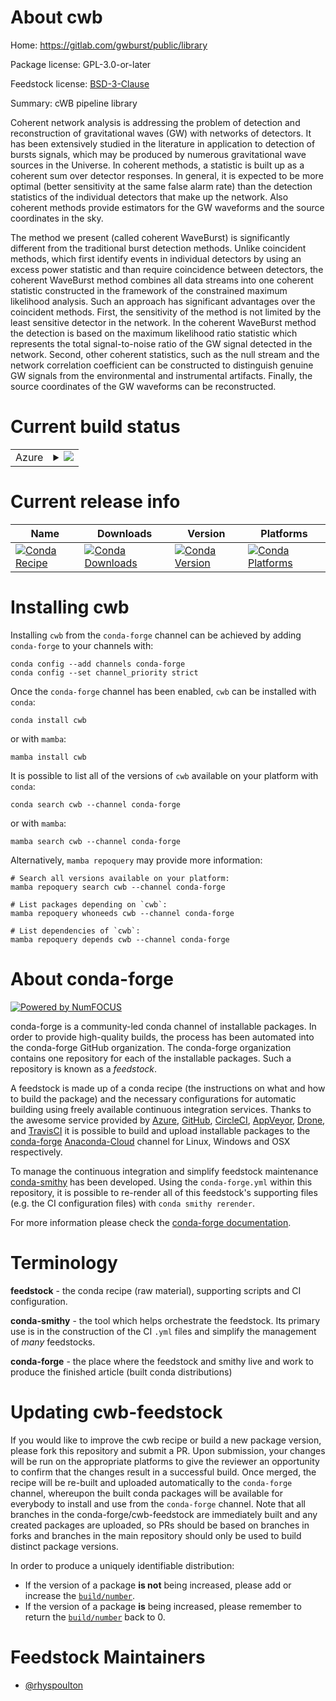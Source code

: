 About cwb
=========

Home: https://gitlab.com/gwburst/public/library

Package license: GPL-3.0-or-later

Feedstock license: [BSD-3-Clause](https://github.com/conda-forge/cwb-feedstock/blob/main/LICENSE.txt)

Summary: cWB pipeline library

Coherent network analysis is addressing the problem of detection and
reconstruction of gravitational waves (GW) with networks of detectors.
It has been extensively studied in the literature in application to
detection of bursts signals, which may be produced by numerous
gravitational wave sources in the Universe.
In coherent methods, a statistic is built up as a coherent sum over
detector responses.
In general, it is expected to be more optimal (better sensitivity
at the same false alarm rate) than the detection statistics of the
individual detectors that make up the network.
Also coherent methods provide estimators for the GW waveforms and
the source coordinates in the sky.

The method we present (called coherent WaveBurst) is significantly
different from the traditional burst detection methods.
Unlike coincident methods, which first identify events in individual
detectors by using an excess power statistic and than require
coincidence between detectors, the coherent WaveBurst method combines
all data streams into one coherent statistic constructed in the
framework of the constrained maximum likelihood analysis.
Such an approach has significant advantages over the coincident methods.
First, the sensitivity of the method is not limited by the least
sensitive detector in the network.
In the coherent WaveBurst method the detection is based on the maximum
likelihood ratio statistic which represents the total signal-to-noise
ratio of the GW signal detected in the network.
Second, other coherent statistics, such as the null stream and the
network correlation coefficient can be constructed to distinguish
genuine GW signals from the environmental and instrumental artifacts.
Finally, the source coordinates of the GW waveforms can be reconstructed.


Current build status
====================


<table>
    
  <tr>
    <td>Azure</td>
    <td>
      <details>
        <summary>
          <a href="https://dev.azure.com/conda-forge/feedstock-builds/_build/latest?definitionId=16827&branchName=main">
            <img src="https://dev.azure.com/conda-forge/feedstock-builds/_apis/build/status/cwb-feedstock?branchName=main">
          </a>
        </summary>
        <table>
          <thead><tr><th>Variant</th><th>Status</th></tr></thead>
          <tbody><tr>
              <td>linux_64</td>
              <td>
                <a href="https://dev.azure.com/conda-forge/feedstock-builds/_build/latest?definitionId=16827&branchName=main">
                  <img src="https://dev.azure.com/conda-forge/feedstock-builds/_apis/build/status/cwb-feedstock?branchName=main&jobName=linux&configuration=linux_64_" alt="variant">
                </a>
              </td>
            </tr>
          </tbody>
        </table>
      </details>
    </td>
  </tr>
</table>

Current release info
====================

| Name | Downloads | Version | Platforms |
| --- | --- | --- | --- |
| [![Conda Recipe](https://img.shields.io/badge/recipe-cwb-green.svg)](https://anaconda.org/conda-forge/cwb) | [![Conda Downloads](https://img.shields.io/conda/dn/conda-forge/cwb.svg)](https://anaconda.org/conda-forge/cwb) | [![Conda Version](https://img.shields.io/conda/vn/conda-forge/cwb.svg)](https://anaconda.org/conda-forge/cwb) | [![Conda Platforms](https://img.shields.io/conda/pn/conda-forge/cwb.svg)](https://anaconda.org/conda-forge/cwb) |

Installing cwb
==============

Installing `cwb` from the `conda-forge` channel can be achieved by adding `conda-forge` to your channels with:

```
conda config --add channels conda-forge
conda config --set channel_priority strict
```

Once the `conda-forge` channel has been enabled, `cwb` can be installed with `conda`:

```
conda install cwb
```

or with `mamba`:

```
mamba install cwb
```

It is possible to list all of the versions of `cwb` available on your platform with `conda`:

```
conda search cwb --channel conda-forge
```

or with `mamba`:

```
mamba search cwb --channel conda-forge
```

Alternatively, `mamba repoquery` may provide more information:

```
# Search all versions available on your platform:
mamba repoquery search cwb --channel conda-forge

# List packages depending on `cwb`:
mamba repoquery whoneeds cwb --channel conda-forge

# List dependencies of `cwb`:
mamba repoquery depends cwb --channel conda-forge
```


About conda-forge
=================

[![Powered by
NumFOCUS](https://img.shields.io/badge/powered%20by-NumFOCUS-orange.svg?style=flat&colorA=E1523D&colorB=007D8A)](https://numfocus.org)

conda-forge is a community-led conda channel of installable packages.
In order to provide high-quality builds, the process has been automated into the
conda-forge GitHub organization. The conda-forge organization contains one repository
for each of the installable packages. Such a repository is known as a *feedstock*.

A feedstock is made up of a conda recipe (the instructions on what and how to build
the package) and the necessary configurations for automatic building using freely
available continuous integration services. Thanks to the awesome service provided by
[Azure](https://azure.microsoft.com/en-us/services/devops/), [GitHub](https://github.com/),
[CircleCI](https://circleci.com/), [AppVeyor](https://www.appveyor.com/),
[Drone](https://cloud.drone.io/welcome), and [TravisCI](https://travis-ci.com/)
it is possible to build and upload installable packages to the
[conda-forge](https://anaconda.org/conda-forge) [Anaconda-Cloud](https://anaconda.org/)
channel for Linux, Windows and OSX respectively.

To manage the continuous integration and simplify feedstock maintenance
[conda-smithy](https://github.com/conda-forge/conda-smithy) has been developed.
Using the ``conda-forge.yml`` within this repository, it is possible to re-render all of
this feedstock's supporting files (e.g. the CI configuration files) with ``conda smithy rerender``.

For more information please check the [conda-forge documentation](https://conda-forge.org/docs/).

Terminology
===========

**feedstock** - the conda recipe (raw material), supporting scripts and CI configuration.

**conda-smithy** - the tool which helps orchestrate the feedstock.
                   Its primary use is in the construction of the CI ``.yml`` files
                   and simplify the management of *many* feedstocks.

**conda-forge** - the place where the feedstock and smithy live and work to
                  produce the finished article (built conda distributions)


Updating cwb-feedstock
======================

If you would like to improve the cwb recipe or build a new
package version, please fork this repository and submit a PR. Upon submission,
your changes will be run on the appropriate platforms to give the reviewer an
opportunity to confirm that the changes result in a successful build. Once
merged, the recipe will be re-built and uploaded automatically to the
`conda-forge` channel, whereupon the built conda packages will be available for
everybody to install and use from the `conda-forge` channel.
Note that all branches in the conda-forge/cwb-feedstock are
immediately built and any created packages are uploaded, so PRs should be based
on branches in forks and branches in the main repository should only be used to
build distinct package versions.

In order to produce a uniquely identifiable distribution:
 * If the version of a package **is not** being increased, please add or increase
   the [``build/number``](https://docs.conda.io/projects/conda-build/en/latest/resources/define-metadata.html#build-number-and-string).
 * If the version of a package **is** being increased, please remember to return
   the [``build/number``](https://docs.conda.io/projects/conda-build/en/latest/resources/define-metadata.html#build-number-and-string)
   back to 0.

Feedstock Maintainers
=====================

* [@rhyspoulton](https://github.com/rhyspoulton/)

